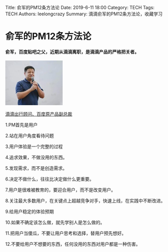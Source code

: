 Title: 俞军的PM12条方法论
Date: 2019-6-11 18:00
Category: TECH
Tags: TECH
Authors: leelongcrazy
Summary: 滴滴俞军的PM12条方法论，收藏学习

俞军的PM12条方法论
===

#### 俞军，百度贴吧之父，近期从滴滴离职，是滴滴产品的严格把关者。

![yu](./images/yu.jpg)

[滴滴出行顾问、百度原产品副总裁](https://baike.baidu.com/item/%E4%BF%9E%E5%86%9B/5349#viewPageContent)

1.PM首先是用户

2.站在用户角度看待问题

3.用户体验是一个完整的过程

4.追求效果，不做没用的东西。

5.发现需求，而不是创造需求。

6.决定不做什么，往往比决定做什么更重要。

7.用户是很难被教育的，要迎合用户，而不是改变用户。

8.关注最大多数用户，在关键点上超越竞争对手，快速上线，在实践中不断改进。

9.给用户稳定的体验预期

10.如果不确定该怎么做，就先学别人是怎么做的。

11.把用户当傻瓜，不要让用户思考和选择，替用户预先想好。

12.不要给用户不想要的东西，任何没用的东西对用户都是一种伤害。